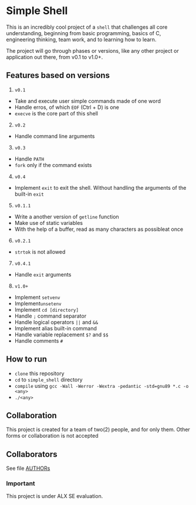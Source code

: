 # Simple Shell
This is an incredibly cool project of a `shell` that challenges all core understanding, beginning from basic programming, basics of C, engineering thinking, team work, and to learning how to learn. 

The project will go through phases or versions, like any other project or application out there, from v0.1 to v1.0+.

## Features based on versions
1. `v0.1`
* Take and execute user simple commands made of one word
* Handle erros, of which `EOF` (Ctrl + D) is one
* `execve` is the core part of this shell

2. `v0.2`
* Handle command line arguments

3. `v0.3`
* Handle `PATH`
* `fork` only if the command exists

4. `v0.4`
* Implement `exit` to exit the shell. Without handling the arguments of the built-in `exit`

5. `v0.1.1`
* Write a another version of `getline` function
* Make use of static variables
* With the help of a buffer, read as many characters as possibleat once

6. `v0.2.1`
* `strtok` is not allowed

7. `v0.4.1`
* Handle `exit` arguments

8. `v1.0+`
* Implement `setvenv`
* Implement`unsetenv`
* Implement `cd [directory]` 
* Handle `;` command separator
* Handle logical operators `||` and `&&`
* Implement alias built-in command
* Handle variable replacement `$?` and `$$`
* Handle comments `#`

## How to run
* `clone` this repository
* `cd` to `simple_shell` directory 
* `compile` using `gcc -Wall -Werror -Wextra -pedantic -std=gnu89 *.c -o <any>`
* `./<any>`

## Collaboration
This project is created for a team of two(2) people, and for only them. Other forms or collaboration is not accepted

## Collaborators
See file [AUTHORs]()

### Important
This project is under ALX SE evaluation. 

